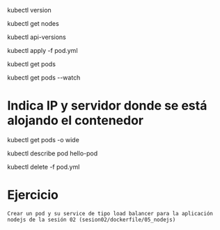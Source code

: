 
kubectl version

kubectl get nodes

kubectl api-versions

kubectl apply -f pod.yml

kubectl get pods

kubectl get pods --watch


# Indica IP y servidor donde se está alojando el contenedor
kubectl get pods -o wide


kubectl describe pod hello-pod

kubectl delete -f pod.yml



# Ejercicio
    Crear un pod y su service de tipo load balancer para la aplicación nodejs de la sesión 02 (sesion02/dockerfile/05_nodejs)
